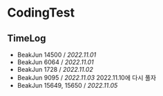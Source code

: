# CodingTest

## TimeLog

- BeakJun 14500  / _2022.11.01_
- BeakJun 6064 / _2022.11.01_
- BeakJun 1728 / _2022.11.02_
- BeakJun 9095 / _2022.11.03_ 2022.11.10에 다시 풀자
- BeakJun 15649, 15650 / _2022.11.05_